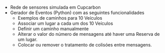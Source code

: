   - Rede de sensores simulada em Cupcarbon
  - Gerador de Eventos (Python) com as seguintes funcionalidades
    - Exemplos de caminhos para 10 Veículos
    - Associar um lugar a cada um dos 10 Veículos
    - Definir um caminho manualmente
    - Alterar o valor do número de mensagens até haver uma Reserva de um lugar.
    - Colocar ou remover o tratamento de colisóes entre mensagens.

